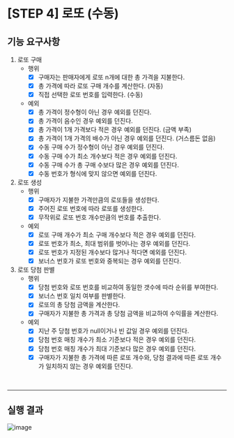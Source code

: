 # [STEP 4] 로또 (수동)

## 기능 요구사항
1. 로또 구매
    - 행위
        - [x]  구매자는 판매자에게 로또 n개에 대한 총 가격을 지불한다.
        - [x]  총 가격에 따라 로또 구매 개수를 계산한다. (자동)
        - [x]  직접 선택한 로또 번호를 입력한다. (수동)
    - 예외
        - [x]  총 가격이 정수형이 아닌 경우 예외를 던진다.
        - [x]  총 가격이 음수인 경우 예외를 던진다.
        - [x]  총 가격이 1개 가격보다 적은 경우 예외를 던진다. (금액 부족)
        - [x]  총 가격이 1개 가격의 배수가 아닌 경우 예외를 던진다. (거스름돈 없음)
        - [x]  수동 구매 수가 정수형이 아닌 경우 예외를 던진다.
        - [x]  수동 구매 수가 최소 개수보다 적은 경우 예외를 던진다.
        - [x]  수동 구매 수가 총 구매 수보다 많은 경우 예외를 던진다.
        - [x]  수동 번호가 형식에 맞지 않으면 예외를 던진다.
2. 로또 생성
    - 행위
        - [x]  구매자가 지불한 가격만큼의 로또들을 생성한다.
        - [x]  주어진 로또 번호에 따라 로또를 생성한다.
        - [x]  무작위로 로또 번호 개수만큼의 번호를 추출한다.
    - 예외
        - [x]  로또 구매 개수가 최소 구매 개수보다 적은 경우 예외를 던진다.
        - [x]  로또 번호가 최소, 최대 범위를 벗어나는 경우 예외를 던진다.
        - [x]  로또 번호가 지정된 개수보다 많거나 적다면 예외를 던진다.
        - [x]  보너스 번호가 로또 번호와 중복되는 경우 예외를 던진다.
3. 로또 당첨 판별
    - 행위
        - [x]  당첨 번호와 로또 번호를 비교하여 동일한 갯수에 따라 순위를 부여한다.
        - [x]  보너스 번호 일치 여부를 판별한다.
        - [x]  로또의 총 당첨 금액을 계산한다.
        - [x]  구매자가 지불한 총 가격과 총 당첨 금액을 비교하여 수익률을 계산한다.
    - 예외
        - [x]  지난 주 당첨 번호가 null이거나 빈 값일 경우 예외를 던진다.
        - [x]  당첨 번호 매칭 개수가 최소 기준보다 적은 경우 예외를 던진다.
        - [x]  당첨 번호 매칭 개수가 최대 기준보다 많은 경우 예외를 던진다.
        - [x]  구매자가 지불한 총 가격에 따른 로또 개수와, 당첨 결과에 따른 로또 개수가 일치하지 않는 경우 예외를 던진다.

<br>

---

## 실행 결과
![image](https://github.com/next-step/java-lotto/assets/49775540/82f3a2db-7859-41d0-96e9-5be992a72ea9)



